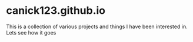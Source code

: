 # canick123.github.io

This is a collection of various projects and things I have been interested in. Lets see how it goes
